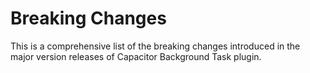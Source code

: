 # Breaking Changes

This is a comprehensive list of the breaking changes introduced in the major version releases of Capacitor Background Task plugin.

